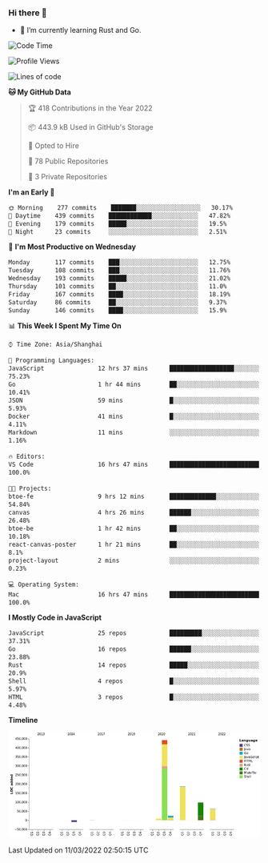 ### Hi there 👋

- 🌱 I’m currently learning Rust and Go.

<!--START_SECTION:waka-->
![Code Time](http://img.shields.io/badge/Code%20Time-297%20hrs%2032%20mins-blue)

![Profile Views](http://img.shields.io/badge/Profile%20Views-0-blue)

![Lines of code](https://img.shields.io/badge/From%20Hello%20World%20I%27ve%20Written-823%20Thousand%20lines%20of%20code-blue)

**🐱 My GitHub Data** 

> 🏆 418 Contributions in the Year 2022
 > 
> 📦 443.9 kB Used in GitHub's Storage 
 > 
> 💼 Opted to Hire
 > 
> 📜 78 Public Repositories 
 > 
> 🔑 3 Private Repositories  
 > 
**I'm an Early 🐤** 

```text
🌞 Morning    277 commits    ███████░░░░░░░░░░░░░░░░░░   30.17% 
🌆 Daytime    439 commits    ████████████░░░░░░░░░░░░░   47.82% 
🌃 Evening    179 commits    █████░░░░░░░░░░░░░░░░░░░░   19.5% 
🌙 Night      23 commits     ░░░░░░░░░░░░░░░░░░░░░░░░░   2.51%

```
📅 **I'm Most Productive on Wednesday** 

```text
Monday       117 commits    ███░░░░░░░░░░░░░░░░░░░░░░   12.75% 
Tuesday      108 commits    ███░░░░░░░░░░░░░░░░░░░░░░   11.76% 
Wednesday    193 commits    █████░░░░░░░░░░░░░░░░░░░░   21.02% 
Thursday     101 commits    ██░░░░░░░░░░░░░░░░░░░░░░░   11.0% 
Friday       167 commits    ████░░░░░░░░░░░░░░░░░░░░░   18.19% 
Saturday     86 commits     ██░░░░░░░░░░░░░░░░░░░░░░░   9.37% 
Sunday       146 commits    ████░░░░░░░░░░░░░░░░░░░░░   15.9%

```


📊 **This Week I Spent My Time On** 

```text
⌚︎ Time Zone: Asia/Shanghai

💬 Programming Languages: 
JavaScript               12 hrs 37 mins      ██████████████████░░░░░░░   75.23% 
Go                       1 hr 44 mins        ██░░░░░░░░░░░░░░░░░░░░░░░   10.41% 
JSON                     59 mins             █░░░░░░░░░░░░░░░░░░░░░░░░   5.93% 
Docker                   41 mins             █░░░░░░░░░░░░░░░░░░░░░░░░   4.11% 
Markdown                 11 mins             ░░░░░░░░░░░░░░░░░░░░░░░░░   1.16%

🔥 Editors: 
VS Code                  16 hrs 47 mins      █████████████████████████   100.0%

🐱‍💻 Projects: 
btoe-fe                  9 hrs 12 mins       █████████████░░░░░░░░░░░░   54.84% 
canvas                   4 hrs 26 mins       ██████░░░░░░░░░░░░░░░░░░░   26.48% 
btoe-be                  1 hr 42 mins        ██░░░░░░░░░░░░░░░░░░░░░░░   10.18% 
react-canvas-poster      1 hr 21 mins        ██░░░░░░░░░░░░░░░░░░░░░░░   8.1% 
project-layout           2 mins              ░░░░░░░░░░░░░░░░░░░░░░░░░   0.23%

💻 Operating System: 
Mac                      16 hrs 47 mins      █████████████████████████   100.0%

```

**I Mostly Code in JavaScript** 

```text
JavaScript               25 repos            █████████░░░░░░░░░░░░░░░░   37.31% 
Go                       16 repos            ██████░░░░░░░░░░░░░░░░░░░   23.88% 
Rust                     14 repos            █████░░░░░░░░░░░░░░░░░░░░   20.9% 
Shell                    4 repos             █░░░░░░░░░░░░░░░░░░░░░░░░   5.97% 
HTML                     3 repos             █░░░░░░░░░░░░░░░░░░░░░░░░   4.48%

```


**Timeline**

![Chart not found](https://raw.githubusercontent.com/elton/elton/main/charts/bar_graph.png) 


 Last Updated on 11/03/2022 02:50:15 UTC
<!--END_SECTION:waka-->

<!--
**elton/elton** is a ✨ _special_ ✨ repository because its `README.md` (this file) appears on your GitHub profile.

Here are some ideas to get you started:

- 🔭 I’m currently working on ...
- 🌱 I’m currently learning ...
- 👯 I’m looking to collaborate on ...
- 🤔 I’m looking for help with ...
- 💬 Ask me about ...
- 📫 How to reach me: ...
- 😄 Pronouns: ...
- ⚡ Fun fact: ...
-->
